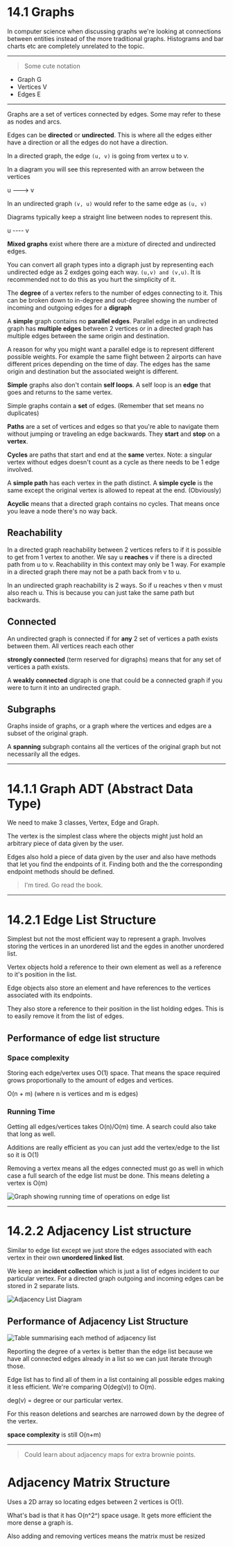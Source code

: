 # 14.1 Graphs

In computer science when discussing graphs we're looking at connections between entities instead of the more traditional graphs. Histograms and bar charts etc are completely unrelated to the topic.

---

> Some cute notation

- Graph G
- Vertices V
- Edges E

---

Graphs are a set of vertices connected by edges. Some may refer to these as nodes and arcs.

Edges can be **directed** or **undirected**. This is where all the edges either have a direction or all the edges do not have a direction.

In a directed graph, the edge `(u, v)` is going from vertex u to v.

In a diagram you will see this represented with an arrow between the vertices

u ---> v

In an undirected graph `(v, u)` would refer to the same edge as `(u, v)`

Diagrams typically keep a straight line between nodes to represent this.

u ---- v

**Mixed graphs** exist where there are a mixture of directed and undirected edges.

You can convert all graph types into a digraph just by representing each undirected edge as 2 exdges going each way. `(u,v) and (v,u)`. It is recommended not to do this as you hurt the simplicity of it.

The **degree** of a vertex refers to the number of edges connecting to it. This can be broken down to in-degree and out-degree showing the number of incoming and outgoing edges for a **digraph**


A **simple** graph contains no **parallel edges**. Parallel edge in an undirected graph has **multiple edges** between 2 vertices or in a directed graph has multiple edges between the same origin and destination.

A reason for why you might want a parallel edge is to represent different possible weights. For example the same flight between 2 airports can have different prices depending on the time of day. The edges has the same origin and destination but the associated weight is different.

**Simple** graphs also don't contain **self loops**. A self loop is an **edge** that goes and returns to the same vertex.

Simple graphs contain a **set** of edges. (Remember that set means no duplicates)

**Paths** are a set of vertices and edges so that you're able to navigate them without jumping or traveling an edge backwards. They **start** and **stop** on a **vertex**.

**Cycles** are paths that start and end at the **same** vertex. Note: a singular vertex without edges doesn't count as a cycle as there needs to be 1 edge involved.

A **simple path** has each vertex in the path distinct. A **simple cycle** is the same except the original vertex is allowed to repeat at the end. (Obviously)

**Acyclic** means that a directed graph contains no cycles. That means once you leave a node there's no way back.

## Reachability

In a directed graph reachability between 2 vertices refers to if it is possible to get from 1 vertex to another. We say u **reaches** v if there is a directed path from u to v. Reachability in this context may only be 1 way. For example in a directed graph there may not be a path back from v to u.

In an undirected graph reachability is 2 ways. So if u reaches v then v must also reach u. This is because you can just take the same path but backwards.

## Connected

An undirected graph is connected if for **any** 2 set of vertices a path exists between them. All vertices reach each other

**strongly connected** (term reserved for digraphs) means that for any set of vertices a path exists.

A **weakly connected** digraph is one that could be a connected graph if you were to turn it into an undirected graph.

## Subgraphs

Graphs inside of graphs, or a graph where the vertices and edges are a subset of the original graph.

A **spanning** subgraph contains all the vertices of the original graph but not necessarily all the edges.

---

# 14.1.1 Graph ADT (Abstract Data Type)

We need to make 3 classes, Vertex, Edge and Graph.

The vertex is the simplest class where the objects might just hold an arbitrary piece of data given by the user.

Edges also hold a piece of data given by the user and also have methods that let you find the endpoints of it. Finding both and the the corresponding endpoint methods should be defined.

> I'm tired. Go read the book.

---

# 14.2.1 Edge List Structure

Simplest but not the most efficient way to represent a graph. Involves storing the vertices in an unordered list and the egdes in another unordered list.

Vertex objects hold a reference to their own element as well as a reference to it's position in the list.

Edge objects also store an element and have references to the vertices associated with its endpoints.

They also store a reference to their position in the list holding edges. This is to easily remove it from the list of edges.

## Performance of edge list structure

### Space complexity

Storing each edge/vertex uses O(1) space. That means the space required grows proportionally to the amount of edges and vertices.

O(n + m) (where n is vertices and m is edges)

### Running Time

Getting all edges/vertices takes O(n)/O(m) time. A search could also take that long as well.

Additions are really efficient as you can just add the vertex/edge to the list so it is O(1)

Removing a vertex means all the edges connected must go as well in which case a full search of the edge list must be done. This means deleting a vertex is O(m)

![Graph showing running time of operations on edge list](image-12.png)

---

# 14.2.2 Adjacency List structure

Similar to edge list except we just store the edges associated with each vertex in their own **unordered linked list**.

We keep an **incident collection** which is just a list of edges incident to our particular vertex. For a directed graph outgoing and incoming edges can be stored in 2 separate lists.

![Adjacency List Diagram](image-13.png)

## Performance of Adjacency List Structure

![Table summarising each method of adjacency list](image-14.png)

Reporting the degree of a vertex is better than the edge list because we have all connected edges already in a list so we can just iterate through those.

Edge list has to find all of them in a list containing all possible edges making it less efficient. We're comparing O(deg(v)) to O(m).

deg(v) = degree or our particular vertex.

For this reason deletions and searches are narrowed down by the degree of the vertex.

**space complexity** is still O(n+m)

---

> Could learn about adjacency maps for extra brownie points.

# Adjacency Matrix Structure

Uses a 2D array so locating edges between 2 vertices is O(1).

What's bad is that it has O(n^2^) space usage. It gets more efficient the more dense a graph is.

Also adding and removing vertices means the matrix must be resized